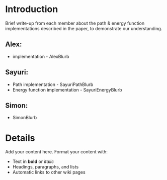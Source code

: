 # Introduction #

Brief write-up from each member about the path & energy function implementations described in the paper, to demonstrate our understanding.

## Alex: ##
  * implementation - AlexBlurb

## Sayuri: ##
  * Path implementation - SayuriPathBlurb
  * Energy function implementation - SayuriEnergyBlurb

## Simon: ##
  * SimonBlurb

# Details #

Add your content here.  Format your content with:
  * Text in **bold** or _italic_
  * Headings, paragraphs, and lists
  * Automatic links to other wiki pages